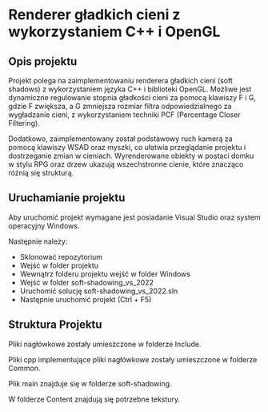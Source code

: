 # Renderer gładkich cieni z wykorzystaniem C++ i OpenGL

## Opis projektu
Projekt polega na zaimplementowaniu renderera gładkich cieni (soft shadows) z wykorzystaniem języka C++ i biblioteki OpenGL.
Możliwe jest dynamiczne regulowanie stopnia gładkości cieni za pomocą klawiszy F i G, gdzie F zwiększa, a G zmniejsza rozmiar filtra odpowiedzialnego za wygładzanie cieni, z wykorzystaniem techniki PCF (Percentage Closer Filtering).

Dodatkowo, zaimplementowany został podstawowy ruch kamerą za pomocą klawiszy WSAD oraz myszki, co ułatwia przeglądanie projektu i dostrzeganie zmian w cieniach.
Wyrenderowane obiekty w postaci domku w stylu RPG oraz drzew ukazują wszechstronne cienie, które znacząco różnią się strukturą.

## Uruchamianie projektu
Aby uruchomić projekt wymagane jest posiadanie Visual Studio oraz system operacyjny Windows.

Następnie należy:
- Sklonować repozytorium
- Wejść w folder projektu
- Wewnątrz folderu projektu wejść w folder Windows
- Wejść w folder soft-shadowing_vs_2022
- Uruchomić solucję soft-shadowing_vs_2022.sln
- Następnie uruchomić projekt (Ctrl + F5)

## Struktura Projektu
Pliki nagłówkowe zostały umieszczone w folderze Include.

Pliki cpp implementujące pliki nagłówkowe zostały umieszczone w folderze Common.

Plik main znajduje się w folderze soft-shadowing.

W folderze Content znajdują się potrzebne tekstury.
